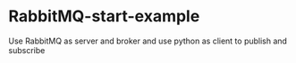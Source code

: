 # RabbitMQ-start-example
Use RabbitMQ as server and broker and use python as client to publish and subscribe
